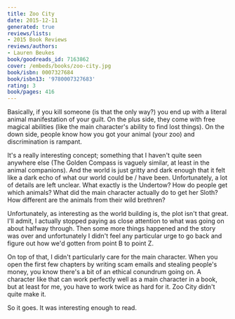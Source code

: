 ```yaml
---
title: Zoo City
date: 2015-12-11
generated: true
reviews/lists:
- 2015 Book Reviews
reviews/authors:
- Lauren Beukes
book/goodreads_id: 7163862
cover: /embeds/books/zoo-city.jpg
book/isbn: 0007327684
book/isbn13: '9780007327683'
rating: 3
book/pages: 416
---
```

Basically, if you kill someone (is that the only way?) you end up with a literal animal manifestation of your guilt. On the plus side, they come with free magical abilities (like the main character's ability to find lost things). On the down side, people know how you got your animal (your zoo) and discrimination is rampant.  

It's a really interesting concept; something that I haven't quite seen anywhere else (The Golden Compass is vaguely similar, at least in the animal companions). And the world is just gritty and dark enough that it felt like a dark echo of what our world could be / have been. Unfortunately, a lot of details are left unclear. What exactly is the Undertow? How do people get which animals? What did the main character actually do to get her Sloth? How different are the animals from their wild brethren?  

<!--more-->

Unfortunately, as interesting as the world building is, the plot isn't that great. I'll admit, I actually stopped paying as close attention to what was going on about halfway through. Then some more things happened and the story was over and unfortunately I didn't feel any particular urge to go back and figure out how we'd gotten from point B to point Z.  

On top of that, I didn't particularly care for the main character. When you open the first few chapters by writing scam emails and stealing people's money, you know there's a bit of an ethical conundrum going on. A character like that can work perfectly well as a main character in a book, but at least for me, you have to work twice as hard for it. Zoo City didn't quite make it.  

So it goes. It was interesting enough to read.